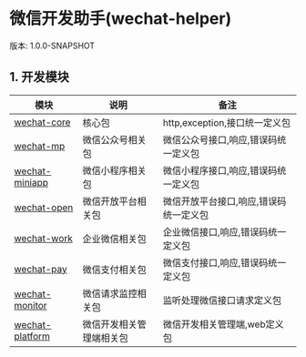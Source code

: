 # 微信开发助手(wechat-helper)

版本: 1.0.0-SNAPSHOT

## 1. 开发模块

| 模块                                 | 说明           | 备注                     |
|------------------------------------|--------------|------------------------|
| [wechat-core](wechat-core)         | 核心包          | http,exception,接口统一定义包 |
| [wechat-mp](wechat-mp)             | 微信公众号相关包     | 微信公众号接口,响应,错误码统一定义包    |
| [wechat-miniapp](wechat-miniapp)   | 微信小程序相关包     | 微信小程序接口,响应,错误码统一定义包    |
| [wechat-open](wechat-open)         | 微信开放平台相关包    | 微信开放平台接口,响应,错误码统一定义包   |
| [wechat-work](wechat-work)         | 企业微信相关包      | 企业微信接口,响应,错误码统一定义包     |
| [wechat-pay](wechat-pay)           | 微信支付相关包      | 微信支付接口,响应,错误码统一定义包     |
| [wechat-monitor](wechat-monitor)   | 微信请求监控相关包    | 监听处理微信接口请求定义包          |
| [wechat-platform](wechat-platform) | 微信开发相关管理端相关包 | 微信开发相关管理端,web定义包       |



